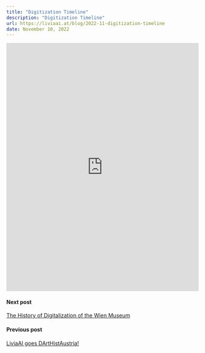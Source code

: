 ```yaml
---
title: "Digitization Timeline"
description: "Digitization Timeline"
url: https://liviaai.at/blog/2022-11-digitization-timeline
date: November 10, 2022
---
```


<iframe src='https://cdn.knightlab.com/libs/timeline3/latest/embed/index.html?source=1ZBMsCyhukEfSqliVPfatfkxYAqc653mTR5luTy_UKjc&font=Default&lang=de&hash_bookmark=true&initial_zoom=2&height=650' width='100%' height='650' webkitallowfullscreen mozallowfullscreen allowfullscreen frameborder='0'>
</iframe>

<footer>

</footer>

<footer>
  <div class="next-post">
    <h4>Next post</h4> 
    <a href="/blog/2023-02-history-of-digitalization-wm/">The History of Digitalization of the Wien Museum</a>
  </div>

  <div class="previous-post">
    <h4>Previous post</h4> 
    <a href="/blog/2022-10-darthist/">LiviaAI goes DArtHistAustria!</a>
  </div>
</footer>
